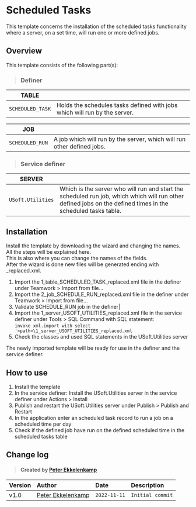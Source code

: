 # Scheduled Tasks
This template concerns the installation of the scheduled tasks functionality where a server, on a set time, will run one or more defined jobs.
## Overview
This template consists of the following part(s):
> ### Definer
|TABLE||
|-|-|
|`SCHEDULED_TASK`|Holds the schedules tasks defined with jobs which will run by the server.|

|JOB||
|-|-|
|`SCHEDULED_RUN`|A job which will run by the server, which will run other defined jobs.|
> ### Service definer
|SERVER||
|-|-|
|`USoft.Utilities`|Which is the server who will run and start the scheduled run job, which which will run other defined jobs on the defined times in the scheduled tasks table.|
## Installation
Install the template by downloading the wizard and changing the names.\
All the steps will be explained here.\
This is also where you can change the names of the fields.\
After the wizard is done new files will be generated ending with _replaced.xml.
1. Import the 1_table_SCHEDULED_TASK_replaced.xml file in the definer under Teamwork > Import from file...
2. Import the 2_job_SCHEDULE_RUN_replaced.xml file in the definer under Teamwork > Import from file...
3. Validate SCHEDULE_RUN job in the definer|
4. Import the 1_server_USOFT_UTILITIES_replaced.xml file in the service definer under Tools > SQL Command with SQL statement:\
`invoke xml.import with select '<path>\1_server_USOFT_UTILITIES_replaced.xml`
5. Check the classes and used SQL statements in the USoft.Utilities server

The newly imported template will be ready for use in the definer and the service definer.
## How to use
1. Install the template
2. In the service definer: Install the USoft.Utilities server in the service definer under Actions > Install
3. Publish and restart the USoft.Utilities server under Publish > Publish and Restart
4. In the application enter an scheduled task record to run a job on a scheduled time per day
5. Check if the defined job have run on the defined scheduled time in the scheduled tasks table
## Change log
> #### Created by [Peter Ekkelenkamp](mailto:peter.ekkelenkamp@usoft.com)
|Version|Author|Date|Description|
|:---|:---|:---|:---|
|v1.0|[Peter Ekkelenkamp](mailto:peter.ekkelenkamp@usoft.com) |`2022-11-11`|`Initial commit`|